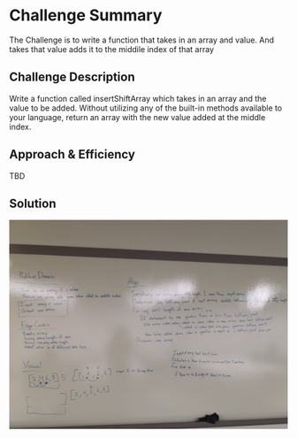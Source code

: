 # Challenge Summary
<!-- Short summary or background information -->
The Challenge is to write a function that takes in an array and value. And takes that value adds it to the middile index of that array

## Challenge Description
<!-- Description of the challenge -->
Write a function called insertShiftArray which takes in an array and the value to be added. Without utilizing
any of the built-in methods available to your language, return an array with the new value added at the middle index.

## Approach & Efficiency
<!-- What approach did you take? Why? What is the Big O space/time for this approach? -->
TBD
## Solution
<!-- Embedded whiteboard image -->
![whiteboard](https://github.com/Richard0923/data-structures-and-algorithms/blob/master/code-challenges/array-shift/ArrayShift/assets/IMG_20190612_113103.jpg)
